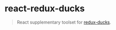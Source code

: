 # react-redux-ducks

> React supplementary toolset for [redux-ducks](https://github.com/salsita/redux-ducks).